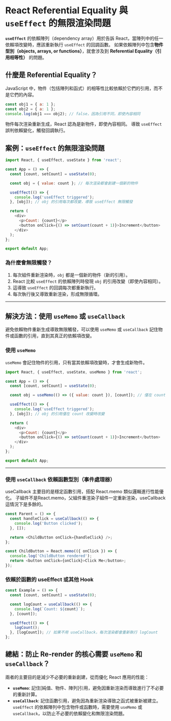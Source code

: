 # React Referential Equality 與 `useEffect` 的無限渲染問題
**`useEffect`** 的依賴陣列（dependency array）用於告訴 React，當陣列中的任一依賴項改變時，應該重新執行 `useEffect` 的回調函數。
如果依賴陣列中包含**物件型別（objects, arrays, or functions）**，就會涉及到 **Referential Equality（引用相等性）** 的問題。

## **什麼是 Referential Equality？**
JavaScript 中，物件（包括陣列和函式）的相等性比較依賴於它們的引用，而不是它們的內容。
```javascript
const obj1 = { a: 1 };
const obj2 = { a: 1 };
console.log(obj1 === obj2); // false，因為引用不同，即使內容相同
```
物件每次渲染重新生成，React 認為是新物件，即使內容相同。
導致 `useEffect` 誤判依賴變化，觸發回調執行。

## **案例：`useEffect` 的無限渲染問題**

```javascript
import React, { useEffect, useState } from 'react';

const App = () => {
  const [count, setCount] = useState(0);

  const obj = { value: count }; // 每次渲染都會創建一個新的物件

  useEffect(() => {
    console.log('useEffect triggered');
  }, [obj]); // obj 的引用每次都改變，導致 useEffect 無限觸發

  return (
    <div>
      <p>Count: {count}</p>
      <button onClick={() => setCount(count + 1)}>Increment</button>
    </div>
  );
};

export default App;
```

### **為什麼會無限觸發？**
1. 每次組件重新渲染時，`obj` 都是一個新的物件（新的引用）。
2. React 比較 `useEffect` 的依賴陣列時發現 `obj` 的引用改變（即使內容相同）。
3. 這導致 `useEffect` 的回調每次都重新執行。
4. 每次執行後又導致重新渲染，形成無限循環。

---

## **解決方法：使用 `useMemo` 或 `useCallback`**

避免依賴物件重新生成導致無限觸發，可以使用 `useMemo` 或 `useCallback` 記住物件或函數的引用，直到其真正的依賴項改變。

### **使用 `useMemo`**

`useMemo` 會記住物件的引用，只有當其依賴項改變時，才會生成新物件。

```javascript
import React, { useEffect, useState, useMemo } from 'react';

const App = () => {
  const [count, setCount] = useState(0);

  const obj = useMemo(() => ({ value: count }), [count]); // 僅在 count 改變時創建新物件

  useEffect(() => {
    console.log('useEffect triggered');
  }, [obj]); // obj 的引用僅在 count 改變時改變

  return (
    <div>
      <p>Count: {count}</p>
      <button onClick={() => setCount(count + 1)}>Increment</button>
    </div>
  );
};

export default App;
```

---

### **使用 `useCallback` 依賴函數型別（事件處理器）**
useCallback 主要目的是穩定函數引用，搭配 React.memo 類似邏輯進行性能優化。
子組件不是React.memo，父組件重渲染子組件一定重新渲染，useCallback 這情況下是多餘的。
```javascript
const Parent = () => {
  const handleClick = useCallback(() => {
    console.log('Button clicked');
  }, []);

  return <ChildButton onClick={handleClick} />;
};

const ChildButton = React.memo(({ onClick }) => {
  console.log('ChildButton rendered');
  return <button onClick={onClick}>Click Me</button>;
});
```
### **依賴於函數的 useEffect 或其他 Hook**
```javascript
const Example = () => {
  const [count, setCount] = useState(0);

  const logCount = useCallback(() => {
    console.log(`Count: ${count}`);
  }, [count]);

  useEffect(() => {
    logCount();
  }, [logCount]); // 如果不用 useCallback，每次渲染都會重新執行 logCount
};

```
## **總結：防止 Re-render 的核心需要 `useMemo` 和 `useCallback`？**
兩者的主要目的是減少不必要的重新創建，從而優化 React 應用的性能：
- **`useMemo`**: 記住[純值、物件、陣列]引用，避免因重新渲染而導致進行了不必要的重新計算。
- **`useCallback`**: 記住函數引用，避免因為重新渲染導致之函式被重新被建立。
 `useEffect` 的依賴陣列中包含物件或函數時，需要使用 `useMemo` 或 `useCallback`，以防止不必要的依賴變化和無限渲染問題。


